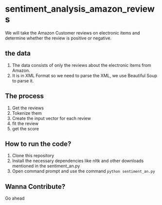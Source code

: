 # sentiment_analysis_amazon_reviews

We will take the Amazon Customer reviews on electronic items and determine whether the review is positive or negative.

## the data

1. The data consists of only the reviews about the electronic items from Amazon.
2. It is in XML Format so we need to parse the XML, we use Beautiful Soup to parse it.

## The process

1. Get the reviews
2. Tokenize them
3. Create the input vector for each review
4. fit the review
5. get the score

## How to run the code?

1. Clone this repository
2. Install the necessary dependencies like nltk and other downloads mentioned in the sentiment_an.py
3. Open command prompt and use the command `python sentiment_an.py`

## Wanna Contribute?

Go ahead
